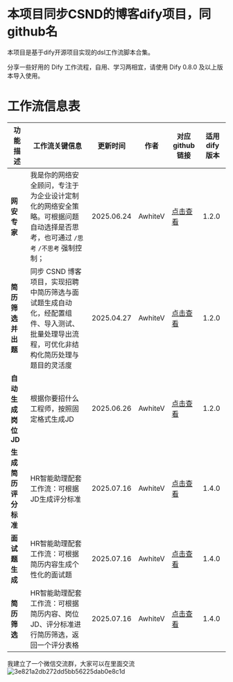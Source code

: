 # 本项目同步CSND的博客dify项目，同github名
本项目是基于dify开源项目实现的dsl工作流脚本合集。

分享一些好用的 Dify 工作流程，自用、学习两相宜，请使用 Dify 0.8.0 及以上版本导入使用。

# 工作流信息表
| 功能描述 | 工作流关键信息 | 更新时间 | 作者 | 对应 github 链接 | 适用 dify 版本 |
| ---- | ---- | ---- | ---- | ---- | ---- |
| **网安专家** | 我是你的网络安全顾问，专注于为企业设计定制化的网络安全策略。可根据问题自动选择是否思考，也可通过 `/思考` `/不思考` 强制控制； | 2025.06.24 | AwhiteV | [点击查看](https://github.com/AwhiteV/dify-/tree/main/DSL/%E7%BD%91%E5%AE%89%E4%B8%93%E5%AE%B6) | 1.2.0 |
| **简历筛选并出题** | 同步 CSND 博客项目，实现招聘中简历筛选与面试题生成自动化，经配置组件、导入测试、批量处理导出流程，可优化非结构化简历处理与题目的灵活度  | 2025.04.27 | AwhiteV | [点击查看](https://github.com/AwhiteV/dify-/tree/main/DSL/%E7%AE%80%E5%8E%86%E7%AD%9B%E9%80%89%E5%B9%B6%E6%89%93%E5%88%86) | 1.2.0 |
|**自动生成岗位JD** | 根据你要招什么工程师，按照固定格式生成JD | 2025.06.26 | AwhiteV | [点击查看](https://github.com/AwhiteV/dify-/tree/main/DSL/%E7%94%9F%E6%88%90%E5%B2%97%E4%BD%8DJD) | 1.2.0 | 
|**生成简历评分标准** | HR智能助理配套工作流：可根据JD生成评分标准 | 2025.07.16 | AwhiteV | [点击查看](https://github.com/AwhiteV/dify-/tree/main/DSL/%E7%94%9F%E6%88%90%E7%AE%80%E5%8E%86%E8%AF%84%E5%88%86%E6%A0%87%E5%87%86) | 1.4.0 |
|**面试题生成** | HR智能助理配套工作流：可根据简历内容生成个性化的面试题 | 2025.07.16 | AwhiteV | [点击查看](https://github.com/AwhiteV/dify-/tree/main/DSL/%E9%9D%A2%E8%AF%95%E9%A2%98%E7%94%9F%E6%88%90) | 1.4.0 |
|**简历筛选** | HR智能助理配套工作流：可根据简历内容、岗位JD、评分标准进行简历筛选，返回一个评分表格 | 2025.07.16 | AwhiteV | [点击查看](https://github.com/AwhiteV/dify-/tree/main/DSL/%E7%AE%80%E5%8E%86%E7%AD%9B%E9%80%89) | 1.4.0 |

我建立了一个微信交流群，大家可以在里面交流
![3e821a2db272dd5bb56225dab0e8c1d](https://github.com/user-attachments/assets/8c6de841-f4b7-4e92-9898-3f022d52a4b3)


